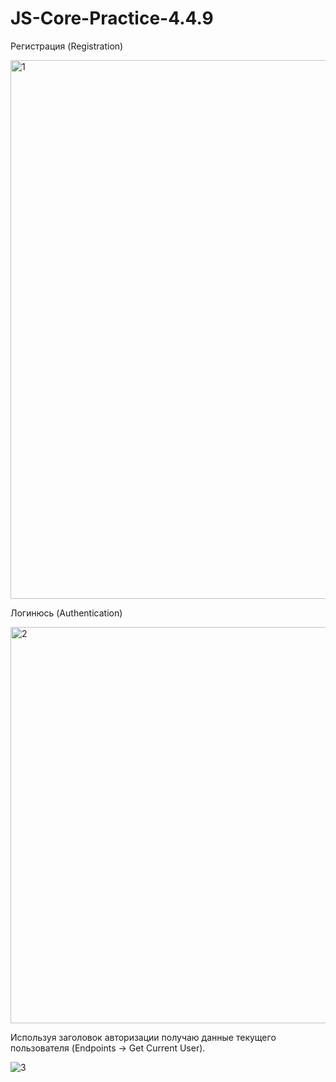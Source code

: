 # JS-Core-Practice-4.4.9
Регистрация (Registration)


<img width="862" alt="1" src="https://github.com/Dmitriy-Ganin/JS-Core-Practice-4.4.9/assets/132132970/255984eb-1e7d-4b16-917c-bd397eb696c3">


Логинюсь (Authentication)


<img width="634" alt="2" src="https://github.com/Dmitriy-Ganin/JS-Core-Practice-4.4.9/assets/132132970/0f515d86-158e-4e31-ac74-d235c9142560">


Используя заголовок авторизации получаю данные текущего пользователя (Endpoints -> Get Current User).


![3](https://github.com/Dmitriy-Ganin/JS-Core-Practice-4.4.9/assets/132132970/fdcb231c-331f-41e2-8eee-7a5341bc385a)
